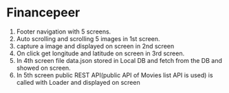 # Financepeer

1. Footer navigation with 5 screens.
2. Auto scrolling and scrolling 5 images in 1st screen.
3. capture a image and displayed on screen in 2nd screen
4. On click get longitude and latitude on screen in 3rd screen.
5. In 4th screen file data.json stored in Local DB and fetch from the DB and showed on screen.
6. In 5th screen public REST API(public API of Movies list API is used) is called with Loader and displayed on screen 
